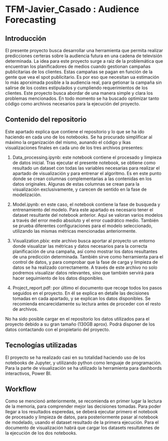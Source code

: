 # TFM-Javier_Casado : Audience Forecasting


## Introducción

El presente proyecto busca desarrollar una herramienta que permita realizar predicciones certeras sobre la audiencia futura en una cadena de televisión determinada. La idea para este proyecto surge a raiz de la problemática que encuentran los planificadores de medios cuando gestionan campañas publicitarias de los clientes. Estas campañas se pagan en función de la gente que vea el spot publicitario. Es por eso que necesitan ua estimación lo más aporximada posible a la audiencia real, para getionar la campaña sin salirse de los costes estipulados y cumpliendo requerimientos de los clientes.
Este proyecto busca abordar de una manera simple y clara los problemas mencionados. En todo momento se ha buscado optimizar tanto código como archivos necesarios para la ejecución del proyecto.


## Contenido del repositorio

Este apartado explica que contiene el repositorio y lo que se ha ido haciendo en cada uno de los notebooks. Se ha procurado simplificar al máximo la organización del mismo, aunando el código y lkas visualizaciones finales en cada uno de los tres archivos presentes:

1. Data_processing.ipynb: este notebook contiene el procesado y limpieza de datos inicial. Tras ejecutar el presente notebook, se obtiene como resultado un dataset con todas las variables necesarias para realizar el apartado de visualización y para entrenar el algoritmo. Es en este punto donde se crean columnas complementarias a las contenidas en los datos originales. Algunas de estas columnas se crean para la visualización exclusivamente, y carecen de sentido en la fase de modelización.

2. Model.ipynb: en este caso, el notebook contiene la fase de busqueda y entrenamiento del modelo. Para este apartado es necesario tener el dataset resultante del notebook anterior. Aquí se valoran varios modelos a través del error medio absoluto y el error cuadrático medio. También se prueba diferentes configuraciones para el modelo seleccionado, utilizando las mismas métricas mencionadas anteriormente.

3. Visualization.pbix: este archivo busca aportar al proyecto un entorno donde visualizar las métricas y datos necesarios para la correcta planificación de una campaña, así como mostrar los datos resultantes de una predicción determinada. También sirve como herramienta para el control de datos, y para comprobar que la fase de carga y limpieza de datos se ha realizado correctamente. A través de este archivo no solo podremos visualizar datos relevantes, sino que también servirá para hacer seguimiento de los datos disponibles.

4. Project_report.pdf: por último el documento que recoge todos los pasos seguidos en el proyecto. En él se explica en detalle las decisiones tomadas en cada apartado, y se explican los datos disponibles. Se recomienda encarecidamente su lectura antes de proceder con el resto de archivos.

No ha sido posible cargar en el repositorio los datos utilizados para el proyecto debido a su gran tamaño (130GB aprox). Podrá disponer de los datos contactando con el propietario del proyecto.


## Tecnologías utilizadas

El proyecto se ha realizado casi en su totalidad haciendo uso de los notebooks de Jupyter, y utilizando python como lenguaje de programación. Para la parte de visualización se ha utilizado la herramienta para dashbords interactivos, Power BI.


## Workflow

Como se mencionó anteriormente, se recomienda en primer lugar la lectura de la memoria, para comprender mejor las decisiones tomadas. Para poder llegar a los resultados esperedas, se deberá ejecutar primero el notebook de procesado y limpieza de datos, para posteriormente pasar al notebook de modelado, usando el dataset resultado de la primera ejecución. Para el documento de visualización habrá que cargar los datasets resultatenes de la ejecución de los dos notebooks.
